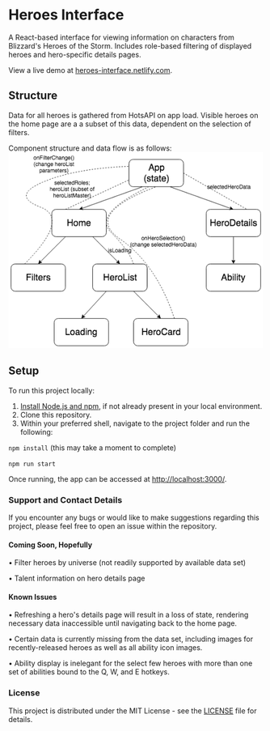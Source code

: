 # Heroes Interface

A React-based interface for viewing information on characters from Blizzard's Heroes of the Storm. Includes role-based filtering of displayed heroes and hero-specific details pages.

View a live demo at [heroes-interface.netlify.com](https://heroes-interface.netlify.com]).

## Structure

Data for all heroes is gathered from HotsAPI on app load. Visible heroes on the home page are a a subset of this data, dependent on the selection of filters.

Component structure and data flow is as follows:
![alt text](./src/img/appflow.png)

## Setup

To run this project locally:

1. [Install Node.js and npm](https://www.npmjs.com/get-npm), if not already present in your local environment.
2. Clone this repository.
3. Within your preferred shell, navigate to the project folder and run the following:

  ```npm install```
(this may take a moment to complete)

  ```npm run start```

Once running, the app can be accessed at [http://localhost:3000/](http://localhost:3000/).

### Support and Contact Details
If you encounter any bugs or would like to make suggestions regarding this project, please feel free to open an issue within the repository.

#### Coming Soon, Hopefully
• Filter heroes by universe (not readily supported by available data set)

• Talent information on hero details page

#### Known Issues
• Refreshing a hero's details page will result in a loss of state, rendering necessary data inaccessible until navigating back to the home page.

• Certain data is currently missing from the data set, including images for recently-released heroes as well as all ability icon images.

• Ability display is inelegant for the select few heroes with more than one set of abilities bound to the Q, W, and E hotkeys.

### License

This project is distributed under the MIT License - see the [LICENSE](LICENSE) file for details.
